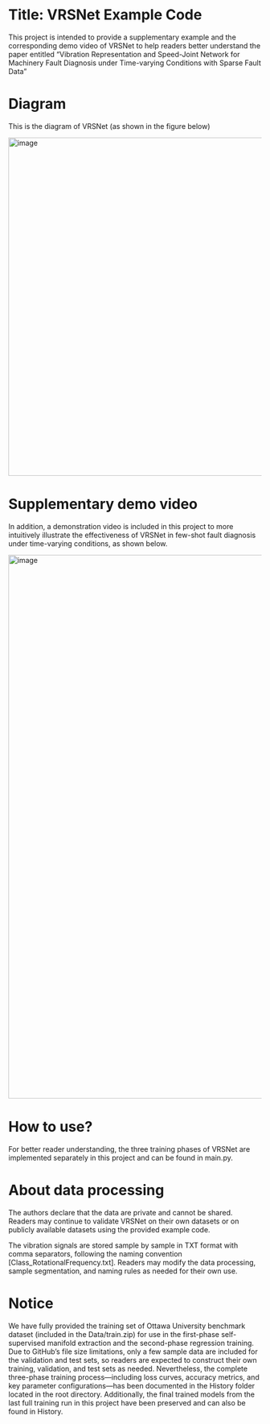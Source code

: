 # Title: VRSNet Example Code

This project is intended to provide a supplementary example and the corresponding demo video of VRSNet to help readers better understand the paper entitled “Vibration Representation and Speed-Joint Network for Machinery Fault Diagnosis under Time-varying Conditions with Sparse Fault Data”

# Diagram

This is the diagram of VRSNet (as shown in the figure below)

<img width="1549" height="672" alt="image" src="https://github.com/user-attachments/assets/2c3b5351-b83a-438b-b0c5-f4a6308bb598" />

# Supplementary demo video

In addition, a demonstration video is included in this project to more intuitively illustrate the effectiveness of VRSNet in few-shot fault diagnosis under time-varying conditions, as shown below.

<img width="1907" height="1080" alt="image" src="https://github.com/user-attachments/assets/745f385c-3df0-4eb9-b9ad-c372b286a334" />

# How to use?

For better reader understanding, the three training phases of VRSNet are implemented separately in this project and can be found in main.py.

# About data processing

The authors declare that the data are private and cannot be shared. Readers may continue to validate VRSNet on their own datasets or on publicly available datasets using the provided example code.

The vibration signals are stored sample by sample in TXT format with comma separators, following the naming convention [Class_RotationalFrequency.txt]. Readers may modify the data processing, sample segmentation, and naming rules as needed for their own use.

# Notice
We have fully provided the training set of Ottawa University benchmark dataset (included in the Data/train.zip) for use in the first-phase self-supervised manifold extraction and the second-phase regression training. Due to GitHub’s file size limitations, only a few sample data are included for the validation and test sets, so readers are expected to construct their own training, validation, and test sets as needed. Nevertheless, the complete three-phase training process—including loss curves, accuracy metrics, and key parameter configurations—has been documented in the History folder located in the root directory. Additionally, the final trained models from the last full training run in this project have been preserved and can also be found in History.

